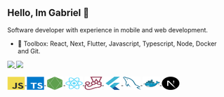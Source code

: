 ## Hello, Im Gabriel 👋
Software developer with experience in mobile and web development.

- 🔨 Toolbox: React, Next, Flutter, Javascript, Typescript, Node, Docker and Git.

<div>
  <a href="https://github.com/glemoss">
  <img height="180em" src="https://github-readme-stats.vercel.app/api?username=glemoss&show_icons=true&theme=dracula&include_all_commits=true"/>
  <img height="180em" src="https://github-readme-stats.vercel.app/api/top-langs/?username=glemoss&layout=compact&langs_count=7&theme=dracula"/>
</div>

<div style="display: inline_block"><br>
  <img align="center" alt="Gabriel-Js" height="30" width="40" src="https://raw.githubusercontent.com/devicons/devicon/master/icons/javascript/javascript-original.svg">
  <img align="center" alt="Gabriel-Ts" height="30" width="40" src="https://raw.githubusercontent.com/devicons/devicon/master/icons/typescript/typescript-original.svg">
  <img align="center" alt="Gabriel-Node" height="30" width="40" src="https://raw.githubusercontent.com/devicons/devicon/master/icons/nodejs/nodejs-plain.svg">
  <img align="center" alt="Gabriel-React" height="30" width="40" src="https://raw.githubusercontent.com/devicons/devicon/master/icons/react/react-original.svg">
  <img align="center" alt="Gabriel-Jest" height="30" width="40" src="https://raw.githubusercontent.com/devicons/devicon/master/icons/jest/jest-plain.svg">
  <img align="center" alt="Gabriel-Flutter" height="30" width="40" src="https://raw.githubusercontent.com/devicons/devicon/master/icons/flutter/flutter-original.svg">
  <img align="center" alt="Gabriel-MySql" height="30" width="40" src="https://raw.githubusercontent.com/devicons/devicon/master/icons/mysql/mysql-original.svg">
  <img align="center" alt="Gabriel-Docker" height="30" width="40" src="https://raw.githubusercontent.com/devicons/devicon/master/icons/docker/docker-original.svg">
  <img align="center" alt="Gabriel-Next" height="30" width="40" src="https://raw.githubusercontent.com/devicons/devicon/master/icons/nextjs/nextjs-original.svg">
